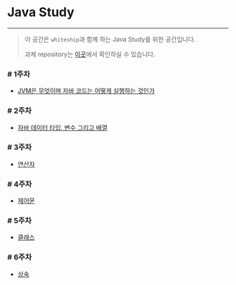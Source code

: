 # Java Study

---
> 이 공간은 `whiteship`과 함께 하는 Java Study를 위한 공간입니다.
>
> 과제 repository는 [이곳](https://github.com/whiteship/live-study/issues?q=is%3Aissue+is%3Aclosed)에서 확인하실 수 있습니다.

### # 1주차

* [JVM은 무엇이며 자바 코드는 어떻게 실행하는 것인가](week1/week1.md)

### # 2주차

* [자바 데이터 타입, 변수 그리고 배열](week2/week2.md)

### # 3주차

* [연산자](week3/week3.md)

### # 4주차

* [제어문](week4/week4.md)

### # 5주차

* [클래스](week5/week5.md)

### # 6주차

* [상속](week6/week6.md)